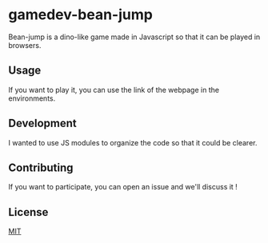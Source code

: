 # gamedev-bean-jump

Bean-jump is a dino-like game made in Javascript so that it can be played in browsers.

## Usage

If you want to play it, you can use the link of the webpage in the environments.

## Development

I wanted to use JS modules to organize the code so that it could be clearer.

## Contributing

If you want to participate, you can open an issue and we'll discuss it !

## License

[MIT](https://choosealicense.com/licenses/mit/)
